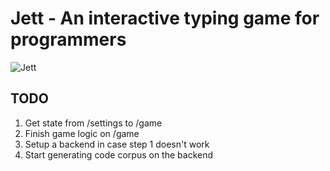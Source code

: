 # Jett - An interactive typing game for programmers

![Jett](https://github.com/jacobduncan00/jett/blob/master/public/jett_art.png)

## TODO

1. Get state from /settings to /game
2. Finish game logic on /game
3. Setup a backend in case step 1 doesn't work
4. Start generating code corpus on the backend
